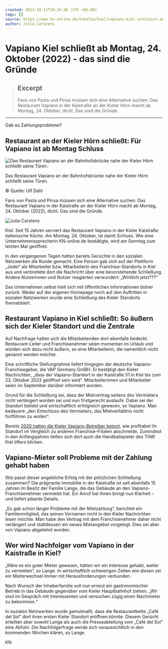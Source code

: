 ```yaml
---
created: 2023-10-11T10:24:30 (UTC +02:00)
tags: []
source: https://www.kn-online.de/lokales/kiel/vapiano-kiel-schliesst-ab-montag-24-oktober-das-sind-die-gruende-PRFAVYJQYKJG4R3SLAFKBJZ27A.html
author: Julia Carstens
---
```


# Vapiano Kiel schließt ab Montag, 24. Oktober (2022) - das sind die Gründe

> ## Excerpt
> Fans von Pasta und Pinsa müssen sich eine Alternative suchen: Das Restaurant Vapiano in der Kaistraße an der Kieler Hörn macht ab Montag, 24. Oktober, dicht. Das sind die Gründe.

---
Gab es Zahlungsprobleme?

## Restaurant an der Kieler Hörn schließt: Für Vapiano ist ab Montag Schluss

![Das Restaurant Vapiano an der Bahnhofsbrücke nahe der Kieler Hörn schließt seine Türen.](https://www.kn-online.de/resizer/LwkteW8kSzGcoFDFqQxulAouRmU=/428x241/filters:quality(70):format(webp)/cloudfront-eu-central-1.images.arcpublishing.com/madsack/4KXPQSQCAFGLW4WPEK5ESVU6PY.jpg)



Das Restaurant Vapiano an der Bahnhofsbrücke nahe der Kieler Hörn schließt seine Türen.

© Quelle: Ulf Dahl

Fans von Pasta und Pinsa müssen sich eine Alternative suchen: Das Restaurant Vapiano in der Kaistraße an der Kieler Hörn macht ab Montag, 24. Oktober (2022), dicht. Das sind die Gründe.

![Julia Carstens](https://www.kn-online.de/resizer/EitOD_FcFmYYZZvAc5tzssrkJEY=/56x56/filters:quality(70):format(webp)/s3.amazonaws.com/arc-authors/madsack/1a1b3e87-5a9e-46a1-9038-420a7c82f9d4.png)



Kiel. Seit 15 Jahren serviert das Restaurant Vapiano in der Kieler Kaistraße italienische Küche. Am Montag, 24. Oktober, ist damit Schluss. Wie eine Unternehmenssprecherin KN-online.de bestätigte, wird am Sonntag zum letzten Mal geöffnet.

In den vergangenen Tagen hatten bereits Gerüchte in den sozialen Netzwerken die Runde gemacht. Eine Person gab sich auf der Plattform „Jodel“ als Mitarbeiter bzw. Mitarbeiterin des Franchise-Standorts in Kiel aus und verbreitete dort die Nachricht über eine bevorstehende Schließung. Andere Nutzerinnen und Nutzer reagierten verwundert: „Wirklich jetzt???“

Das Unternehmen selbst hielt sich mit öffentlichen Informationen bisher zurück. Weder auf der eigenen Homepage noch auf den Auftritten in sozialen Netzwerken wurde eine Schließung des Kieler Standorts thematisiert.

## Restaurant Vapiano in Kiel schließt: So äußern sich der Kieler Standort und die Zentrale

Auf Nachfrage halten sich die Mitarbeitenden dort ebenfalls bedeckt. Restaurant-Leiter und Franchisenehmer seien momentan im Urlaub und würden sich dazu nicht äußern, so eine Mitarbeiterin, die namentlich nicht genannt werden möchte.

Eine schriftliche Stellungnahme liefert hingegen der deutsche Vapiano-Franchisegeber, die VAP Germany GmBH. Er bestätigt den Kieler Nachrichten, „dass der Vapiano-Standort in der Kaistraße 51 in Kiel bis zum 23. Oktober 2022 geöffnet sein wird“. Mitarbeiterinnen und Mitarbeiter seien im September darüber informiert worden.

Grund für die Schließung sei, dass der Mietvertrag seitens des Vermieters nicht verlängert worden sei und nun fristgerecht auslaufe. Dabei sei der Standort beliebt und wirtschaftlich erfolgreich gewesen, so Vapiano. Man bedauere „den Entschluss des Vermieters, das Mietverhältnis nicht fortführen zu wollen“.

Bereits [2020 hatten die Kieler Vapiano-Betreiber betont](https://www.kn-online.de/lokales/kiel/vapiano-glaubt-an-zukunft-in-kiel-ZXHYAZOXEHWIH2CSNEQTWNODYM.html), wie profitabel ihr Standort im Vergleich zu anderen Franchise-Filialen abschneide. Zumindest in den Anfangsjahren ließen sich dort auch die Handballspieler des THW Kiel öfters blicken.

## Vapiano-Mieter soll Probleme mit der Zahlung gehabt haben

Wie passt dieser angebliche Erfolg mit der plötzlichen Schließung zusammen? Die prägnante Immobilie in der Kaistraße ist seit ebenfalls 15 Jahren im Besitz der Familie Lange, die das Gebäude an den Vapiano-Franchisenehmer vermietet hat. Ein Anruf bei ihnen bringt nun Klarheit – und liefert pikante Details.

„Es gab schon länger Probleme mit der Mietzahlung“, berichtet ein Familienmitglied, das seinen Vornamen nicht in den Kieler Nachrichten lesen möchte. Man habe den Vertrag mit dem Franchisenehmer daher nicht verlängert und stattdessen ein neues Mietangebot vorgelegt. Dies sei aber von Vapiano abgelehnt worden.

## Wer wird Nachfolger vom Vapiano in der Kaistraße in Kiel?

„Wäre es ein guter Mieter gewesen, hätten wir ein Interesse gehabt, weiter zu vermieten“, so Lange. In wirtschaftlich schwierigen Zeiten wie diesen sei ein Mieterwechsel immer mit Herausforderungen verbunden.

Nach Wunsch der Inhaberfamilie soll nun erneut ein gastronomischer Betrieb in das Gebäude gegenüber vom Kieler Hauptbahnhof ziehen. „Wir sind im Gespräch mit Interessenten und versuchen zügig einen Nachmieter zu bekommen.“

In sozialen Netzwerken wurde gemutmaßt, dass die Restaurantkette „Café del Sol“ dort ihren ersten Kieler Standort eröffnen könnte. Diesem Gerücht erteilten aber sowohl Lange als auch die Presseabteilung vom „Café del Sol“ eine Abfuhr. Die Nachfolgerfrage werde sich voraussichtlich in den kommenden Wochen klären, so Lange.

KN

